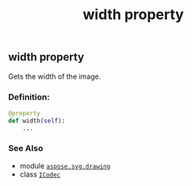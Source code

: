﻿---
title: width property
second_title: Aspose.SVG for Python via .NET API References
description: 
type: docs
weight: 70
url: /python-net/aspose.svg.drawing/icodec/width/
is_root: false
---

## width property


Gets the width of the image.
### Definition:
```python
@property
def width(self):
    ...
```

### See Also
* module [`aspose.svg.drawing`](../../)
* class [`ICodec`](/svg/python-net/aspose.svg.drawing/icodec)
